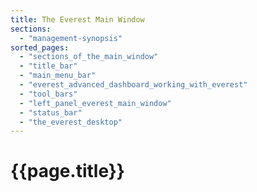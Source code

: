 ```yaml
---
title: The Everest Main Window
sections:
  - "management-synopsis"
sorted_pages:
  - "sections_of_the_main_window"
  - "title_bar"
  - "main_menu_bar"
  - "everest_advanced_dashboard_working_with_everest"
  - "tool_bars"
  - "left_panel_everest_main_window"
  - "status_bar"
  - "the_everest_desktop"
---
```

# {{page.title}}
